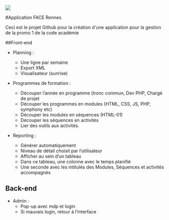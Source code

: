 ![](assets/stylehseets/CSS_md/RENNES_PNG.png)

#Application FACE Rennes

Ceci est le projet Github pour la création d'une application pour la gestion de la promo 1 de la code académie


##Front-end

* Planning : 
    * Une ligne par semaine
    * Export XML
    * Visualisateur (sunrise)


* Programmes de formation :
    * Découper l’année en programme (tronc commun, Dev PHP, Chargé de projet
    * Découper les programmes en modules (HTML, CSS, JS, PHP, symphony etc)
    * Découper les modules en séquences (HTML-01)
    * Découper les séquences en activités
    * Lier des outils aux activités.

* Reporting : 
    * Générer automatiquement
    * Niveau de détail choisit par l’utilisateur
    * Afficher au sein d’un tableau
    * Dans ce tableau, une colonne avec le temps planifié
    * Une seconde avec les intitulés des Modules, Séquences et activités accompagnés

## Back-end

* Admin : 
    * Pop-up avec mdp et login
    * Si mauvais login, retour à l’interface 
